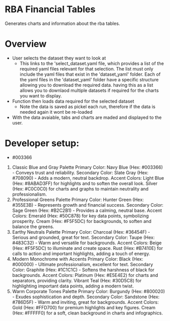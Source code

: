 # RBA Financial Tables
Generates charts and information about the rba tables.

# Overview
- User selects the dataset they want to look at
    - This links to the 'select_dataset.yaml file, which provides a list of the required yaml files relevant for that selection. The list must only include the yaml files that exist in the 'dataset_yaml' folder. Each of the yaml files in the 'dataset_yaml' folder have a specific structure allowing you to download the required data. having this as a list allows you to downlaod multiple datasets if required for the charts you want to display.
- Function then loads data required for the selected dataset
    - Note the data is saved as pickel each run, therefore if the data is needed again it wont be re-loaded
- With the data avaiable, tabs and charts are maded and displayed to the user.

# Developer setup:

- #003366

1. Classic Blue and Gray Palette
Primary Color: Navy Blue (Hex: #003366) - Conveys trust and reliability.
Secondary Color: Slate Gray (Hex: #708090) - Adds a modern, neutral backdrop.
Accent Colors:
Light Blue (Hex: #8ABAD3FF) for highlights and to soften the overall look.
Silver (Hex: #C0C0C0) for charts and graphs to maintain neutrality and professionalism.
2. Professional Greens Palette
Primary Color: Hunter Green (Hex: #355E3B) - Represents growth and financial success.
Secondary Color: Sage Green (Hex: #B2C2B1) - Provides a calming, neutral base.
Accent Colors:
Emerald (Hex: #50C878) for key data points, symbolizing prosperity.
Cream (Hex: #F5F5DC) for backgrounds, to soften and balance the greens.
3. Earthy Neutrals Palette
Primary Color: Charcoal (Hex: #36454F) - Serious and grounded, great for text.
Secondary Color: Taupe (Hex: #483C32) - Warm and versatile for backgrounds.
Accent Colors:
Beige (Hex: #F5F5DC) to illuminate and create space.
Rust (Hex: #B7410E) for calls to action and important highlights, adding a touch of energy.
4. Modern Monochrome with Accents
Primary Color: Black (Hex: #000000) - Ultimate professionalism, excellent for text.
Secondary Color: Graphite (Hex: #1C1C1C) - Softens the harshness of black for backgrounds.
Accent Colors:
Platinum (Hex: #E5E4E2) for charts and separators, providing clarity.
Vibrant Teal (Hex: #30D5C8) for highlighting important data points, adding a modern twist.
5. Warm Corporate Tones Palette
Primary Color: Burgundy (Hex: #800020) - Exudes sophistication and depth.
Secondary Color: Sandstone (Hex: #786D5F) - Warm and inviting, great for backgrounds.
Accent Colors:
Gold (Hex: #FFD700) for premium highlights and key figures.
Cream (Hex: #FFFFF0) for a soft, clean background in charts and infographics.